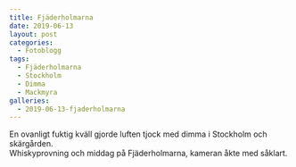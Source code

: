 ```yaml
---
title: Fjäderholmarna
date: 2019-06-13
layout: post
categories:
  - Fotoblogg
tags:
  - Fjäderholmarna
  - Stockholm
  - Dimma
  - Mackmyra
galleries:
  - 2019-06-13-fjaderholmarna
---
```


En ovanligt fuktig kväll gjorde luften tjock med dimma i Stockholm och skärgården.  
Whiskyprovning och middag på Fjäderholmarna, kameran åkte med såklart.
